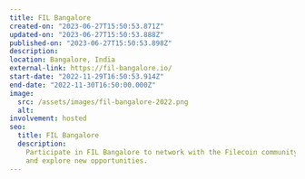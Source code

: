```yaml
---
title: FIL Bangalore
created-on: "2023-06-27T15:50:53.871Z"
updated-on: "2023-06-27T15:50:53.888Z"
published-on: "2023-06-27T15:50:53.898Z"
description:
location: Bangalore, India
external-link: https://fil-bangalore.io/
start-date: "2022-11-29T16:50:53.914Z"
end-date: "2022-11-30T16:50:00.000Z"
image:
  src: /assets/images/fil-bangalore-2022.png
  alt:
involvement: hosted
seo:
  title: FIL Bangalore
  description:
    Participate in FIL Bangalore to network with the Filecoin community
    and explore new opportunities.
---
```

